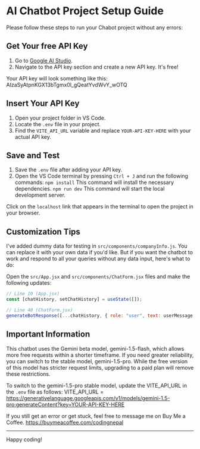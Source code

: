 # AI Chatbot Project Setup Guide

Please follow these steps to run your Chabot project without any errors:

## Get Your free API Key

1. Go to [Google AI Studio](https://aistudio.google.com/app/apikey).
2. Navigate to the API key section and create a new API key. It's free!

Your API key will look something like this: AIzaSyAtpnKGX13bTgmx0l_gQeatYvdWvY_wOTQ

## Insert Your API Key

1. Open your project folder in VS Code.
2. Locate the `.env` file in your project.
3. Find the `VITE_API_URL` variable and replace `YOUR-API-KEY-HERE` with your actual API key.

## Save and Test

1. Save the `.env` file after adding your API key.
2. Open the VS Code terminal by pressing `Ctrl + J` and run the following commands:
   `npm install` This command will install the necessary dependencies.
   `npm run dev` This command will start the local development server.

Click on the `localhost` link that appears in the terminal to open the project in your browser.

## Customization Tips

I've added dummy data for testing in `src/components/companyInfo.js`. You can replace it with your own data if you'd like. But if you want the chatbot to work and respond to all your queries without any data input, here's what to do:

Open the `src/App.jsx` and `src/components/ChatForm.jsx` files and make the following updates:

```javascript
// Line 10 (App.jsx)
const [chatHistory, setChatHistory] = useState([]);

// Line 40 (ChatForm.jsx)
generateBotResponse([...chatHistory, { role: "user", text: userMessage }]);
```

## Important Information

This chatbot uses the Gemini beta model, gemini-1.5-flash, which allows more free requests within a shorter timeframe. If you need greater reliability, you can switch to the stable model, gemini-1.5-pro. While the free version of this model has stricter request limits, upgrading to a paid plan will remove these restrictions.

To switch to the gemini-1.5-pro stable model, update the VITE_API_URL in the `.env` file as follows:
VITE_API_URL = https://generativelanguage.googleapis.com/v1/models/gemini-1.5-pro:generateContent?key=YOUR-API-KEY-HERE

If you still get an error or get stuck, feel free to message me on Buy Me a Coffee.
https://buymeacoffee.com/codingnepal

---

Happy coding!
